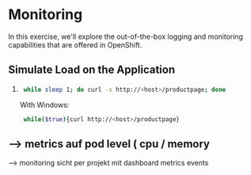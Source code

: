 # Monitoring

In this exercise, we'll explore the out-of-the-box logging and monitoring capabilities that are offered in OpenShift.

## Simulate Load on the Application

1. ```bash
    while sleep 1; do curl -s http://<host>/productpage; done
   ```

   With Windows:

   ```bash
    while($true){curl http://<host>/productpage}
   ```

## --&gt; metrics auf pod level \( cpu / memory

--&gt; monitoring sicht per projekt mit dashboard metrics events

